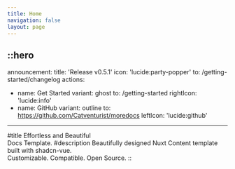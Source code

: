 ```yaml
---
title: Home
navigation: false
layout: page
---
```


::hero
---
announcement:
  title: 'Release v0.5.1'
  icon: 'lucide:party-popper'
  to: /getting-started/changelog
actions:
  - name: Get Started
    variant: ghost
    to: /getting-started
    rightIcon: 'lucide:info'
  - name: GitHub
    variant: outline
    to: https://github.com/Catventurist/moredocs
    leftIcon: 'lucide:github'
---
#title
Effortless and Beautiful<br>Docs Template.
#description
Beautifully designed Nuxt Content template built with shadcn-vue.<br>Customizable. Compatible. Open Source.
::
